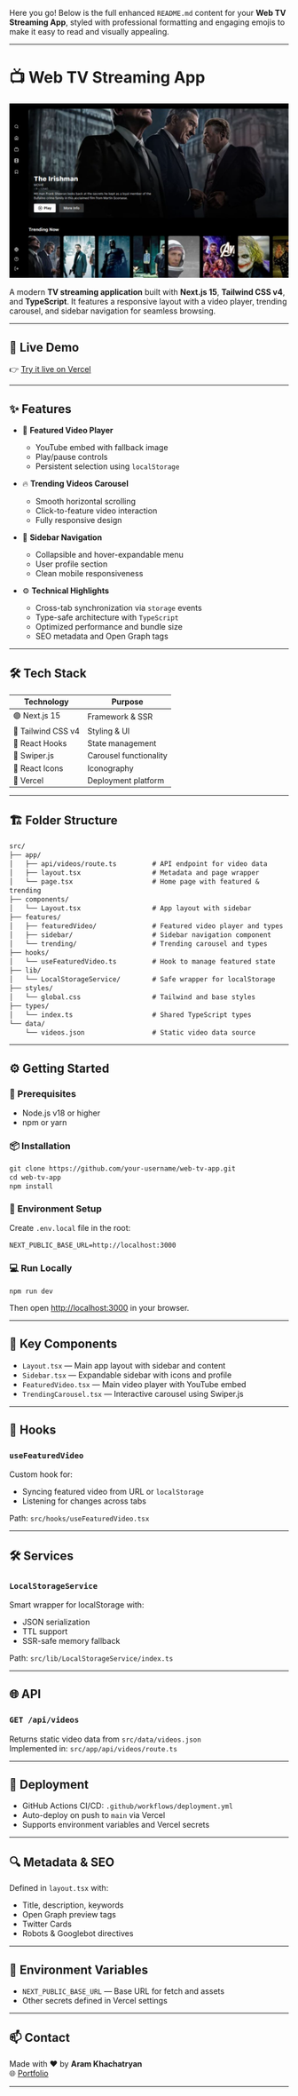 Here you go! Below is the full enhanced `README.md` content for your **Web TV Streaming App**, styled with professional formatting and engaging emojis to make it easy to read and visually appealing.

---

# 📺 Web TV Streaming App

![App Screenshot](/public/images/preview/preview.png)

A modern **TV streaming application** built with **Next.js 15**, **Tailwind CSS v4**, and **TypeScript**. It features a responsive layout with a video player, trending carousel, and sidebar navigation for seamless browsing.

---

## 🚀 Live Demo

👉 [Try it live on Vercel](https://web-tv-app.vercel.app)

---

## ✨ Features

- 🎥 **Featured Video Player**
  - YouTube embed with fallback image
  - Play/pause controls
  - Persistent selection using `localStorage`

- 🔥 **Trending Videos Carousel**
  - Smooth horizontal scrolling
  - Click-to-feature video interaction
  - Fully responsive design

- 🧭 **Sidebar Navigation**
  - Collapsible and hover-expandable menu
  - User profile section
  - Clean mobile responsiveness

- ⚙️ **Technical Highlights**
  - Cross-tab synchronization via `storage` events
  - Type-safe architecture with `TypeScript`
  - Optimized performance and bundle size
  - SEO metadata and Open Graph tags

---

## 🛠 Tech Stack

| Technology         | Purpose                |
|--------------------|------------------------|
| 🟣 Next.js 15       | Framework & SSR         |
| 🎨 Tailwind CSS v4 | Styling & UI            |
| 🔄 React Hooks      | State management        |
| 🎠 Swiper.js        | Carousel functionality  |
| 🧰 React Icons      | Iconography             |
| 🚀 Vercel           | Deployment platform     |

---

## 🏗 Folder Structure

```
src/
├── app/
│   ├── api/videos/route.ts         # API endpoint for video data
│   ├── layout.tsx                  # Metadata and page wrapper
│   └── page.tsx                    # Home page with featured & trending
├── components/
│   └── Layout.tsx                  # App layout with sidebar
├── features/
│   ├── featuredVideo/              # Featured video player and types
│   ├── sidebar/                    # Sidebar navigation component
│   └── trending/                   # Trending carousel and types
├── hooks/
│   └── useFeaturedVideo.ts         # Hook to manage featured state
├── lib/
│   └── LocalStorageService/        # Safe wrapper for localStorage
├── styles/
│   └── global.css                  # Tailwind and base styles
├── types/
│   └── index.ts                    # Shared TypeScript types
└── data/
    └── videos.json                 # Static video data source
```

---

## ⚙️ Getting Started

### 🔧 Prerequisites

- Node.js v18 or higher
- npm or yarn

### 📦 Installation

```
git clone https://github.com/your-username/web-tv-app.git
cd web-tv-app
npm install
```

### 🔑 Environment Setup

Create `.env.local` file in the root:

```
NEXT_PUBLIC_BASE_URL=http://localhost:3000
```

### 💻 Run Locally

```
npm run dev
```

Then open [http://localhost:3000](http://localhost:3000) in your browser.

---

## 🧠 Key Components

- `Layout.tsx` — Main app layout with sidebar and content
- `Sidebar.tsx` — Expandable sidebar with icons and profile
- `FeaturedVideo.tsx` — Main video player with YouTube embed
- `TrendingCarousel.tsx` — Interactive carousel using Swiper.js

---

## 🔌 Hooks

### `useFeaturedVideo`

Custom hook for:
- Syncing featured video from URL or `localStorage`
- Listening for changes across tabs

Path: `src/hooks/useFeaturedVideo.tsx`

---

## 🛠️ Services

### `LocalStorageService`

Smart wrapper for localStorage with:

- JSON serialization
- TTL support
- SSR-safe memory fallback

Path: `src/lib/LocalStorageService/index.ts`

---

## 🌐 API

### `GET /api/videos`

Returns static video data from `src/data/videos.json`  
Implemented in: `src/app/api/videos/route.ts`

---

## 🚢 Deployment

- GitHub Actions CI/CD: `.github/workflows/deployment.yml`
- Auto-deploy on push to `main` via Vercel
- Supports environment variables and Vercel secrets

---

## 🔍 Metadata & SEO

Defined in `layout.tsx` with:

- Title, description, keywords
- Open Graph preview tags
- Twitter Cards
- Robots & Googlebot directives

---

## 🧪 Environment Variables

- `NEXT_PUBLIC_BASE_URL` — Base URL for fetch and assets
- Other secrets defined in Vercel settings

---

## 📫 Contact

Made with ❤️ by **Aram Khachatryan**  
🌐 [Portfolio](https://khachatryan-dev.vercel.app)

---
